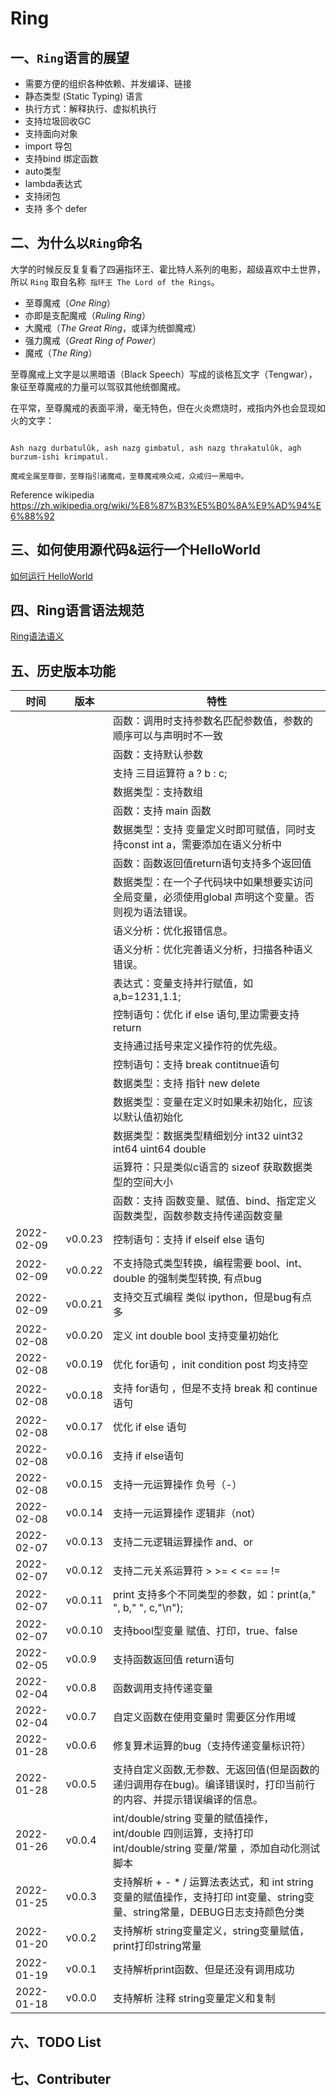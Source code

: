 # Ring


## 一、```Ring```语言的展望

- 需要方便的组织各种依赖、并发编译、链接
- 静态类型 (Static Typing) 语言
- 执行方式：解释执行、虚拟机执行
- 支持垃圾回收GC
- 支持面向对象
- import 导包
- 支持bind 绑定函数
- auto类型
- lambda表达式
- 支持闭包
- 支持 多个 defer


## 二、为什么以```Ring```命名

大学的时候反反复复看了四遍指环王、霍比特人系列的电影，超级喜欢中土世界，所以 ```Ring``` 取自名称``` 指环王 The Lord of the Rings```。

- 至尊魔戒（*One Ring*）
- 亦即是支配魔戒（*Ruling Ring*）
- 大魔戒（*The Great Ring*，或译为统御魔戒）
- 强力魔戒（*Great Ring of Power*）
- 魔戒（*The Ring*）

至尊魔戒上文字是以黑暗语（Black Speech）写成的谈格瓦文字（Tengwar），象征至尊魔戒的力量可以驾驭其他统御魔戒。

在平常，至尊魔戒的表面平滑，毫无特色，但在火炎燃烧时，戒指内外也会显现如火的文字：

```

Ash nazg durbatulûk, ash nazg gimbatul, ash nazg thrakatulûk, agh burzum-ishi krimpatul.

魔戒全属至尊御，至尊指引诸魔戒，至尊魔戒唤众戒，众戒归一黑暗中。

```



Reference wikipedia https://zh.wikipedia.org/wiki/%E8%87%B3%E5%B0%8A%E9%AD%94%E6%88%92


## 三、如何使用源代码&运行一个HelloWorld

[如何运行 HelloWorld](./doc/using.md)

## 四、Ring语言语法规范

[Ring语法语义](./doc/语法概念.md)

## 五、历史版本功能

| 时间       | 版本    | 特性                                                                                                                         |
| ---------- | ------- | ---------------------------------------------------------------------------------------------------------------------------- |
|            |         | 函数：调用时支持参数名匹配参数值，参数的顺序可以与声明时不一致                                                               |
|            |         | 函数：支持默认参数                                                                                                           |
|            |         | 支持 三目运算符 a ? b : c;                                                                                                   |
|            |         | 数据类型：支持数组                                                                                                           |
|            |         | 函数：支持 main 函数                                                                                                         |
|            |         | 数据类型：支持 变量定义时即可赋值，同时支持const int a，需要添加在语义分析中                                                 |
|            |         | 函数：函数返回值return语句支持多个返回值                                                                                     |
|            |         | 数据类型：在一个子代码块中如果想要实访问全局变量，必须使用global 声明这个变量。否则视为语法错误。                            |
|            |         | 语义分析：优化报错信息。                                                                                                     |
|            |         | 语义分析：优化完善语义分析，扫描各种语义错误。                                                                               |
|            |         | 表达式：变量支持并行赋值，如 a,b=1231,1.1;                                                                                   |
|            |         | 控制语句：优化 if else 语句,里边需要支持 return                                                                              |
|            |         | 支持通过括号来定义操作符的优先级。                                                                                           |
|            |         | 控制语句：支持 break contitnue语句                                                                                           |
|            |         | 数据类型：支持 指针 new delete                                                                                               |
|            |         | 数据类型：变量在定义时如果未初始化，应该以默认值初始化                                                                       |
|            |         | 数据类型：数据类型精细划分 int32 uint32 int64 uint64 double                                                                  |
|            |         | 运算符：只是类似c语言的 sizeof 获取数据类型的空间大小                                                                        |
|            |         | 函数：支持 函数变量、赋值、bind、指定定义函数类型，函数参数支持传递函数变量                                                  |
| 2022-02-09 | v0.0.23 | 控制语句：支持 if elseif else 语句                                                                                           |
| 2022-02-09 | v0.0.22 | 不支持隐式类型转换，编程需要 bool、int、double 的强制类型转换, 有点bug                                                       |
| 2022-02-09 | v0.0.21 | 支持交互式编程 类似 ipython，但是bug有点多                                                                                   |
| 2022-02-08 | v0.0.20 | 定义 int double bool 支持变量初始化                                                                                          |
| 2022-02-08 | v0.0.19 | 优化 for语句 ，init condition post 均支持空                                                                                  |
| 2022-02-08 | v0.0.18 | 支持 for语句 ，但是不支持 break 和 continue语句                                                                              |
| 2022-02-08 | v0.0.17 | 优化 if else 语句                                                                                                            |
| 2022-02-08 | v0.0.16 | 支持 if else语句                                                                                                             |
| 2022-02-08 | v0.0.15 | 支持一元运算操作 负号（-）                                                                                                   |
| 2022-02-08 | v0.0.14 | 支持一元运算操作 逻辑非（not）                                                                                               |
| 2022-02-07 | v0.0.13 | 支持二元逻辑运算操作 and、or                                                                                                 |
| 2022-02-07 | v0.0.12 | 支持二元关系运算符 > >= < <= == !=                                                                                           |
| 2022-02-07 | v0.0.11 | print 支持多个不同类型的参数，如：print(a," ", b," ", c,"\n");                                                               |
| 2022-02-07 | v0.0.10 | 支持bool型变量 赋值、打印，true、false                                                                                       |
| 2022-02-05 | v0.0.9  | 支持函数返回值 return语句                                                                                                    |
| 2022-02-04 | v0.0.8  | 函数调用支持传递变量                                                                                                         |
| 2022-02-04 | v0.0.7  | 自定义函数在使用变量时 需要区分作用域                                                                                        |
| 2022-01-28 | v0.0.6  | 修复算术运算的bug（支持传递变量标识符）                                                                                      |
| 2022-01-28 | v0.0.5  | 支持自定义函数,无参数、无返回值(但是函数的递归调用存在bug)。编译错误时，打印当前行的内容、并提示错误编译的信息。             |
| 2022-01-26 | v0.0.4  | int/double/string 变量的赋值操作，int/double 四则运算，支持打印 int/double/string 变量/常量 ，添加自动化测试脚本             |
| 2022-01-25 | v0.0.3  | 支持解析 + - * / 运算法表达式，和 int string 变量的赋值操作，支持打印 int变量、string变量、string常量，DEBUG日志支持颜色分类 |
| 2022-01-20 | v0.0.2  | 支持解析 string变量定义，string变量赋值，print打印string常量                                                                 |
| 2022-01-19 | v0.0.1  | 支持解析print函数、但是还没有调用成功                                                                                        |
| 2022-01-18 | v0.0.0  | 支持解析 注释 string变量定义和复制                                                                                           |

## 六、TODO List


## 七、Contributer

